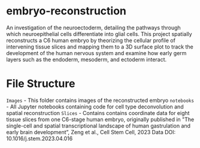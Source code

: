 # embryo-reconstruction
An investigation of the neuroectoderm, detailing the pathways through which neuroepithelial cells differentiate into glial cells. This project spatially reconstructs a C6 human embryo by theorizing the cellular profile of intervening tissue slices and mapping them to a 3D surface plot to track the development of the human nervous system and examine how early germ layers such as the endoderm, mesoderm, and ectoderm interact. 

# File Structure 
`Images` - This folder contains images of the reconstructed embryo
`notebooks` - All Jupyter notebooks containing code for cell type deconvolution and spatial reconstruction
`Slices` - Contains contains coordinate data for eight tissue slices from one C6-stage human embryo, originally published in "The single-cell and spatial transcriptional landscape of human gastrulation and early brain development”, Zeng et al., Cell Stem Cell, 2023 Data DOI: 10.1016/j.stem.2023.04.016
